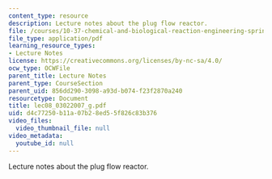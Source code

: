 ```yaml
---
content_type: resource
description: Lecture notes about the plug flow reactor.
file: /courses/10-37-chemical-and-biological-reaction-engineering-spring-2007/d4c77250b11a07b28ed55f826c83b376_lec08_03022007_g.pdf
file_type: application/pdf
learning_resource_types:
- Lecture Notes
license: https://creativecommons.org/licenses/by-nc-sa/4.0/
ocw_type: OCWFile
parent_title: Lecture Notes
parent_type: CourseSection
parent_uid: 856dd290-3098-a93d-b074-f23f2870a240
resourcetype: Document
title: lec08_03022007_g.pdf
uid: d4c77250-b11a-07b2-8ed5-5f826c83b376
video_files:
  video_thumbnail_file: null
video_metadata:
  youtube_id: null
---
```

Lecture notes about the plug flow reactor.